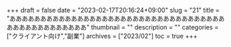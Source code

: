+++
draft = false
date = "2023-02-17T20:16:24+09:00"
slug = "21"
title = "ああああああああああああああああああああああああああああああああああああああああああああああああ"
thumbnail = ""
description = ""
categories = ["クライアント向け","副業"]
archives = ["2023/02"]
toc = true
+++
